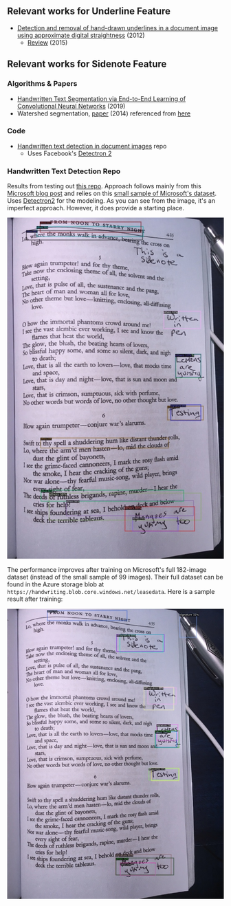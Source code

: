 ## Relevant works for Underline Feature
- [Detection and removal of hand-drawn underlines in a document image using approximate digital straightness](https://dl.acm.org/doi/abs/10.1145/2432553.2432576) (2012)
  - [Review](http://www.iraj.in/journal/journal_file/journal_pdf/6-162-1440572906136-140.pdf) (2015)

## Relevant works for Sidenote Feature

### Algorithms & Papers
- [Handwritten Text Segmentation via End-to-End Learning of Convolutional Neural Networks](https://arxiv.org/pdf/1906.05229.pdf) (2019)
- Watershed segmentation, [paper](http://ictactjournals.in/paper/IJIVP_V4_I3_Paper_7_767_772.pdf) (2014) referenced from [here](https://cs.stackexchange.com/a/88497)

### Code
- [Handwritten text detection in document images](https://github.com/crazycloud/Handwritten-text-Detection-Detectron2) repo
  - Uses Facebook's [Detectron 2](https://github.com/facebookresearch/detectron2)

### Handwritten Text Detection Repo
Results from testing out [this repo](https://github.com/crazycloud/Handwritten-text-Detection-Detectron2). Approach follows mainly from this [Microsoft blog post](https://devblogs.microsoft.com/cse/2018/05/07/handwriting-detection-and-recognition-in-scanned-documents-using-azure-ml-package-computer-vision-azure-cognitive-services-ocr/) and relies on this [small sample of Microsoft's dataset](https://github.com/CatalystCode/Handwriting). Uses [Detectron2](https://github.com/facebookresearch/detectron2) for the modeling. As you can see from the image, it's an imperfect approach. However, it does provide a starting place.

![](examples/sidenote_text/model1-results.jpg)

The performance improves after training on Microsoft's full 182-image dataset (instead of the small sample of 99 images). Their full dataset can be found in the Azure storage blob at `https://handwriting.blob.core.windows.net/leasedata`. Here is a sample result after training:

![](examples/sidenote_text/model2-results.jpg)
